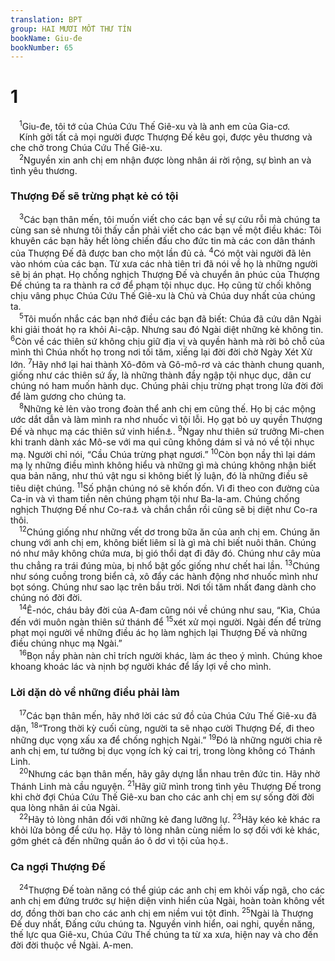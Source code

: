 ```yaml
---
translation: BPT
group: HAI MƯƠI MỐT THƯ TÍN
bookName: Giu-đe 
bookNumber: 65
---
```


<div class="title"><h1>1</h1></div>
<span class="verse giu_1_1"> <sup>1</sup>Giu-đe, tôi tớ của Chúa Cứu Thế Giê-xu và là anh em của Gia-cơ.<br/> Kính gởi tất cả mọi người được Thượng Đế kêu gọi, được yêu thương và che chở trong Chúa Cứu Thế Giê-xu.<br/></span>
<span class="verse giu_1_2"> <sup>2</sup>Nguyền xin anh chị em nhận được lòng nhân ái rời rộng, sự bình an và tình yêu thương.<br/></span>
<div class="title"><h3>Thượng Đế sẽ trừng phạt kẻ có tội</h3></div>
<span class="verse giu_1_3"> <sup>3</sup>Các bạn thân mến, tôi muốn viết cho các bạn về sự cứu rỗi mà chúng ta cùng san sẻ nhưng tôi thấy cần phải viết cho các bạn về một điều khác: Tôi khuyên các bạn hãy hết lòng chiến đấu cho đức tin mà các con dân thánh của Thượng Đế đã được ban cho một lần đủ cả.</span>
<span class="verse giu_1_4"><sup>4</sup>Có một vài người đã lẻn vào nhóm của các bạn. Từ xưa các nhà tiên tri đã nói về họ là những người sẽ bị án phạt. Họ chống nghịch Thượng Đế và chuyển ân phúc của Thượng Đế chúng ta ra thành ra cớ để phạm tội nhục dục. Họ cũng từ chối không chịu vâng phục Chúa Cứu Thế Giê-xu là Chủ và Chúa duy nhất của chúng ta.<br/></span>
<span class="verse giu_1_5"> <sup>5</sup>Tôi muốn nhắc các bạn nhớ điều các bạn đã biết: Chúa đã cứu dân Ngài khi giải thoát họ ra khỏi Ai-cập. Nhưng sau đó Ngài diệt những kẻ không tin.</span>
<span class="verse giu_1_6"><sup>6</sup>Còn về các thiên sứ không chịu giữ địa vị và quyền hành mà rời bỏ chỗ của mình thì Chúa nhốt họ trong nơi tối tăm, xiềng lại đời đời chờ Ngày Xét Xử lớn.</span>
<span class="verse giu_1_7"><sup>7</sup>Hãy nhớ lại hai thành Xô-đôm và Gô-mô-rơ và các thành chung quanh, giống như các thiên sứ ấy, là những thành đầy ngập tội nhục dục, dân cư chúng nó ham muốn hành dục. Chúng phải chịu trừng phạt trong lửa đời đời để làm gương cho chúng ta.<br/></span>
<span class="verse giu_1_8"> <sup>8</sup>Những kẻ lẻn vào trong đoàn thể anh chị em cũng thế. Họ bị các mộng ước dắt dẫn và làm mình ra nhơ nhuốc vì tội lỗi. Họ gạt bỏ uy quyền Thượng Đế và nhục mạ các thiên sứ vinh hiển<a data-toggle="tooltip" data-placement="bottom" title="Nguyên văn, “đấng vinh hiển.” Đây có thể có nghĩa là các thiên sứ.">⚓</a>.</span>
<span class="verse giu_1_9"><sup>9</sup>Ngay như thiên sứ trưởng Mi-chen khi tranh dành xác Mô-se với ma quỉ cũng không dám sỉ vả nó về tội nhục mạ. Người chỉ nói, “Cầu Chúa trừng phạt ngươi.”</span>
<span class="verse giu_1_10"><sup>10</sup>Còn bọn nầy thì lại dám mạ lỵ những điều mình không hiểu và những gì mà chúng không nhận biết qua bản năng, như thú vật ngu si không biết lý luận, đó là những điều sẽ tiêu diệt chúng.</span>
<span class="verse giu_1_11"><sup>11</sup>Số phận chúng nó sẽ khốn đốn. Vì đi theo con đường của Ca-in và vì tham tiền nên chúng phạm tội như Ba-la-am. Chúng chống nghịch Thượng Đế như Co-ra<a data-toggle="tooltip" data-placement="bottom" title="Người chống lại Mô-se. Xem Dân 16:1-40.">⚓</a> và chắn chắn rồi cũng sẽ bị diệt như Co-ra thôi.<br/></span>
<span class="verse giu_1_12"> <sup>12</sup>Chúng giống như những vết dơ trong bữa ăn của anh chị em. Chúng ăn chung với anh chị em, không biết liêm sỉ là gì mà chỉ biết nuôi thân. Chúng nó như mây không chứa mưa, bị gió thổi dạt đi đây đó. Chúng như cây mùa thu chẳng ra trái đúng mùa, bị nhổ bật gốc giống như chết hai lần.</span>
<span class="verse giu_1_13"><sup>13</sup>Chúng như sóng cuồng trong biển cả, xô đẩy các hành động nhơ nhuốc mình như bọt sóng. Chúng như sao lạc trên bầu trời. Nơi tối tăm nhất đang dành cho chúng nó đời đời.<br/></span>
<span class="verse giu_1_14"> <sup>14</sup>Ê-nóc, cháu bảy đời của A-đam cũng nói về chúng như sau, “Kìa, Chúa đến với muôn ngàn thiên sứ thánh để</span>
<span class="verse giu_1_15"><sup>15</sup>xét xử mọi người. Ngài đến để trừng phạt mọi người về những điều ác họ làm nghịch lại Thượng Đế và những điều chúng nhục mạ Ngài.”<br/></span>
<span class="verse giu_1_16"> <sup>16</sup>Bọn nầy phàn nàn chỉ trích người khác, làm ác theo ý mình. Chúng khoe khoang khoác lác và nịnh bợ người khác để lấy lợi về cho mình.<br/></span>
<div class="title"><h3>Lời dặn dò về những điều phải làm</h3></div>
<span class="verse giu_1_17"> <sup>17</sup>Các bạn thân mến, hãy nhớ lời các sứ đồ của Chúa Cứu Thế Giê-xu đã dặn,</span>
<span class="verse giu_1_18"><sup>18</sup>“Trong thời kỳ cuối cùng, người ta sẽ nhạo cười Thượng Đế, đi theo những dục vọng xấu xa để chống nghịch Ngài.”</span>
<span class="verse giu_1_19"><sup>19</sup>Đó là những người chia rẽ anh chị em, tư tưởng bị dục vọng ích kỷ cai trị, trong lòng không có Thánh Linh.<br/></span>
<span class="verse giu_1_20"> <sup>20</sup>Nhưng các bạn thân mến, hãy gây dựng lẫn nhau trên đức tin. Hãy nhờ Thánh Linh mà cầu nguyện.</span>
<span class="verse giu_1_21"><sup>21</sup>Hãy giữ mình trong tình yêu Thượng Đế trong khi chờ đợi Chúa Cứu Thế Giê-xu ban cho các anh chị em sự sống đời đời qua lòng nhân ái của Ngài.<br/></span>
<span class="verse giu_1_22"> <sup>22</sup>Hãy tỏ lòng nhân đối với những kẻ đang lưỡng lự.</span>
<span class="verse giu_1_23"><sup>23</sup>Hãy kéo kẻ khác ra khỏi lửa bỏng để cứu họ. Hãy tỏ lòng nhân cùng niềm lo sợ đối với kẻ khác, gớm ghét cả đến những quần áo ô dơ vì tội của họ<a data-toggle="tooltip" data-placement="bottom" title="Nguyên văn, “gớm ghiếc đến áo lót bị ô dơ vì da thịt của họ.”">⚓</a>.<br/></span>
<div class="title"><h3>Ca ngợi Thượng Đế</h3></div>
<span class="verse giu_1_24"> <sup>24</sup>Thượng Đế toàn năng có thể giúp các anh chị em khỏi vấp ngã, cho các anh chị em đứng trước sự hiện diện vinh hiển của Ngài, hoàn toàn không vết dơ, đồng thời ban cho các anh chị em niềm vui tột đỉnh.</span>
<span class="verse giu_1_25"><sup>25</sup>Ngài là Thượng Đế duy nhất, Đấng cứu chúng ta. Nguyền vinh hiển, oai nghi, quyền năng, thế lực qua Giê-xu, Chúa Cứu Thế chúng ta từ xa xưa, hiện nay và cho đến đời đời thuộc về Ngài. A-men.<br/></span>
